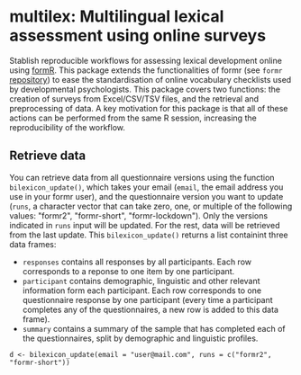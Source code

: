 # multilex: **Multi**lingual **lex**ical assessment using online surveys

Stablish reproducible workflows for assessing lexical development online using [formR](https://formr.org/). This package extends the functionalities of formr (see `formr` [repository](https://github.com/rubenarslan/formr)) to ease the standardisation of online vocabulary checklists used by developmental psychologists. This package covers two functions: the creation of surveys from Excel/CSV/TSV files, and the retrieval and preprocessing of data. A key motivation for this package is that all of these actions can be performed from the same R session, increasing the reproducibility of the workflow.

## Retrieve data
You can retrieve data from all questionnaire versions using the function `bilexicon_update()`, which takes your email (`email`, the email address you use in your formr user), and the questionnaire version you want to update (`runs`, a character vector that can take zero, one, or multiple of the following values: "formr2", "formr-short", "formr-lockdown"). Only the versions indicated in `runs` input will be updated. For the rest, data will be retrieved from the last update. This `bilexicon_update()` returns a list containint three data frames:

* `responses` contains all responses by all participants. Each row corresponds to a reponse to one item by one participant.
* `participant` contains demographic, linguistic and other relevant information form each participant. Each row corresponds to one questionnaire response by one participant (every time a participant completes any of the questionnaires, a new row is added to this data frame).
* `summary` contains a summary of the sample that has completed each of the questionnaires, split by demographic and linguistic profiles.

```
d <- bilexicon_update(email = "user@mail.com", runs = c("formr2", "formr-short"))
```
